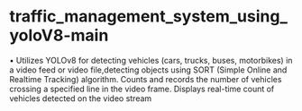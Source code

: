 # traffic_management_system_using_yoloV8-main
•	Utilizes YOLOv8 for detecting vehicles (cars, trucks, buses, motorbikes) in a video feed or video file,detecting objects using SORT (Simple Online and Realtime Tracking) algorithm. Counts and records the number of vehicles crossing a specified line in the video frame. Displays real-time count of vehicles detected on the video stream
